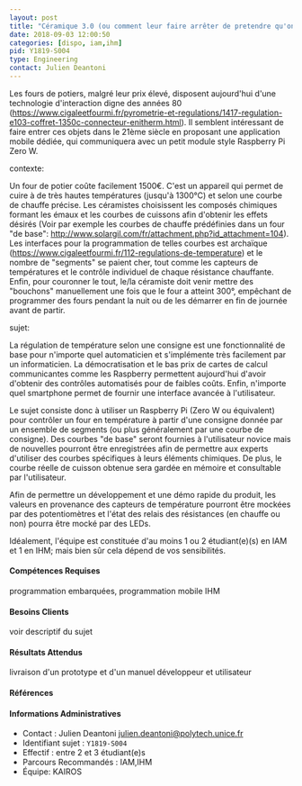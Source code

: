 ```yaml
---
layout: post
title: "Céramique 3.0 (ou comment leur faire arrêter de pretendre qu'on est encore en 1986)"
date: 2018-09-03 12:00:50
categories: [dispo, iam,ihm]
pid: Y1819-S004
type: Engineering
contact: Julien Deantoni
---
```

       
Les fours de potiers, malgré leur prix élevé, disposent aujourd'hui d'une technologie d'interaction digne des années 80 (https://www.cigaleetfourmi.fr/pyrometrie-et-regulations/1417-regulation-e103-coffret-1350c-connecteur-enitherm.html). Il semblent intéressant de faire entrer ces objets dans le 21ème siècle en proposant une application mobile dédiée, qui communiquera avec un petit module style Raspberry Pi Zero W.

contexte: 

Un four de potier coûte facilement 1500€. C'est un appareil qui permet de cuire à de très hautes températures  (jusqu'à 1300°C) et selon une courbe de chauffe précise. Les céramistes choisissent les composés chimiques formant les émaux et les courbes de cuissons afin d'obtenir les effets désirés (Voir par exemple les courbes de chauffe prédéfinies dans un four "de base": http://www.solargil.com/fr/attachment.php?id_attachment=104). Les interfaces pour la programmation de telles courbes est archaïque (https://www.cigaleetfourmi.fr/112-regulations-de-temperature) et le nombre de "segments" se paient cher, tout comme les capteurs de températures et le contrôle individuel de chaque résistance chauffante. Enfin, pour couronner le tout, le/la céramiste doit venir mettre des "bouchons" manuellement une fois que le four a atteint 300°, empêchant de programmer des fours pendant la nuit ou de les démarrer en fin de journée avant de partir. 

sujet:

La régulation de température selon une consigne est une fonctionnalité de base pour n'importe quel automaticien et s'implémente très facilement par un informaticien.
La démocratisation et le bas prix de cartes de calcul communicantes comme les Raspberry permettent aujourd'hui d'avoir d'obtenir des contrôles automatisés pour de faibles coûts. Enfin, n'importe quel smartphone permet de fournir une interface avancée à l'utilisateur.

Le sujet consiste donc à utiliser un Raspberry Pi (Zero W ou équivalent) pour  contrôler un four en température à partir d'une consigne donnée par un ensemble de segments (ou plus généralement par une courbe de consigne). Des courbes "de base" seront fournies à l'utilisateur novice mais de nouvelles pourront être enregistrées afin de permettre aux experts d'utiliser des courbes spécifiques à leurs éléments chimiques. De plus, le courbe réelle de cuisson obtenue sera gardée en mémoire et consultable par l'utilisateur.

Afin de permettre un développement et une démo rapide du produit, les valeurs en provenance des capteurs de température pourront être mockées par des potentiomètres et l'état des relais des résistances (en chauffe ou non) pourra être mocké par des LEDs.

Idéalement, l'équipe est constituée d'au moins 1 ou 2 étudiant(e)(s) en IAM et 1 en IHM; mais bien sûr cela dépend de vos sensibilités.
 

#### Compétences Requises
programmation embarquées, 
programmation mobile
IHM



     

#### Besoins Clients
voir descriptif du sujet

#### Résultats Attendus
livraison d'un prototype et d'un manuel développeur et utilisateur

#### Références



#### Informations Administratives
  * Contact : Julien Deantoni <julien.deantoni@polytech.unice.fr>
  * Identifiant sujet : `Y1819-S004`
  * Effectif : entre 2 et 3 étudiant(e)s
  * Parcours Recommandés : IAM,IHM
  * Équipe: KAIROS

     